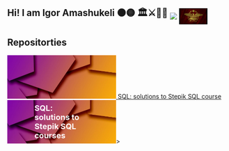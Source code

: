 ## Hi! I am Igor Amashukeli ⚫🟡   🏛️⚔️📜🏺 <img src="https://github.com/IgorAmashukeli/IgorAmashukeli/blob/main/ancap.gif" width="65" height="auto" align="middle"> <img src="https://github.com/IgorAmashukeli/IgorAmashukeli/blob/main/spqr.gif" width="65" height="auto" align="middle">

<!--
**IgorAmashukeli/IgorAmashukeli** is a ✨ _special_ ✨ repository because its `README.md` (this file) appears on your GitHub profile.

Here are some ideas to get you started:

- 🔭 I’m currently working on ...
- 🌱 I’m currently learning ...
- 👯 I’m looking to collaborate on ...
- 🤔 I’m looking for help with ...
- 💬 Ask me about ...
- 📫 How to reach me: ...
- 😄 Pronouns: ...
- ⚡ Fun fact: ...
-->

## Repositorties


<a href="https://github.com/IgorAmashukeli/SQL">
  <div style>
    <img src="https://github.com/IgorAmashukeli/IgorAmashukeli/blob/main/banner.png" alt="Repo 1" width="250" height="100">
    <span>SQL: solutions to Stepik SQL course</span>
  </div>
</a> 


<a href="https://github.com/IgorAmashukeli/SQL" style="display: inline-block;">
    <div style="position: relative; width: 250px; height: 100px;">
        <img src="https://github.com/IgorAmashukeli/IgorAmashukeli/blob/main/banner.png" alt="Repo 1" width="250" height="100">
        <div style="position: absolute; top: 50%; left: 50%; transform: translate(-50%, -50%); color: white; font-size: 18px; font-weight: bold;">SQL: solutions to Stepik SQL courses</div>
    </div>
</a>>
